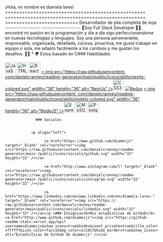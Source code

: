 ¡Hola, mi nombre es diamela lares! ================================================== ================================================== ========================== Desarrollador de pila completa de soja ------------------ -------------------- 🌟Soy Full Stack Developer 👩‍💻, encontré mi pasión en la programación y día a día sigo perfeccionandome en nuevas tecnologías y lenguajes. Soy una persona perseverante, responsable, organizada, detallada, curiosa, proactiva, me gusta trabajar en equipo o sola, me adapto facilmente a los cambios y me gustan los desafios. 🧡🚀 * 🌍 Estoy basado en C### Habilidades 
<p align="left">
 <a href="https://developer.mozilla.org/en-US/docs/Web/JavaScript" target="_blank" rel="noreferrer"><img src="https ://raw.githubusercontent.com/danielcranney/readme-generator/main/public/icons/skills/javascript-colored.svg" width="36" height="36" alt="JavaScript" /></a>
 <a href="https://developer.mozilla.org/en-US/docs/Glossary/HTML5" target="_blank" rel="noreferrer"><img src="https://raw.githubusercontent.com /danielcranney/readme-generator/main/public/icons/skills/html5-colored.svg" width="36" height="36" alt="HTML5" /></a>
 <a href="https:/ /reactjs.org/" target="_blank" rel="noreferrer"><img src="https://raw.githubusercontent.com/danielcranney/readme-generator/main/public/icons/skills/react-colored. svg" width="36" height="36" alt="React" /></a>
 <a href="https://nextjs.org/docs" target="_blank" rel="noreferrer">< img src="https://raw.githubusercontent.
com/danielcranney/readme-generator/main/public/icons/skills/nextjs-colored.svg" width="36" height="36" alt="NextJs" /></a><a href="https://www.w3.org/TR/CSS/#css" target="_blank" rel="noreferrer"><img src="https://raw.githubusercontent.com/danielcranney/ readme-generator/main/public/icons/skills/css3-colored.svg" width="36" height="36" alt="CSS3" /></a>
 <a href="https://redux. js.org/" target="_blank" rel="noreferrer"><img src="https://raw.githubusercontent.com/danielcranney/readme-generator/main/public/icons/skills/redux-colored.svg " ancho="36" altura="36" alt="Redux" /></a>
 <a href="https://nodejs.org/en/" target="_blank" rel="noreferrer">< img src="https://raw.githubusercontent.
com/danielcranney/readme-generator/main/public/icons/skills/nodejs-colored.svg" width="36" height="36" alt="NodeJS" /></a><a href="https://expressjs.com/" target="_blank" rel="noreferrer"><img src="https://raw.githubusercontent.com/danielcranney/readme-generator/main/public/ icons/skills/express-colored.svg" width="36" height="36" alt="Express" /></a>
 <a href="https://www.mysql.com/" target=" _blank" rel="noreferrer"><img src="https://raw.githubusercontent.com/danielcranney/readme-generator/main/public/icons/skills/mysql-colored.svg" width="36" height= "36" alt="MySQL" /></a>
 <a href="https://www.postgresql.org/" target="_blank" rel="noreferrer"><img src="https:// raw.githubusercontent.
com/danielcranney/readme-generator/main/public/icons/skills/postgresql-colored.svg" width="36" height="36" alt="PostgreSQL" /></a></p>
                    
                  ### Sociales
                  
                   
                <p align="left"> 
                          
                      <a href="https://www.github.com/diamecjs" target="_blank" rel="noreferrer"><img src="https://raw.githubusercontent.com/danielcranney/readme-generator/main /public/icons/socials/github.svg" width="32" height="32" /></a>
                          
                      <a href="http://www.instagram.com/l" target="_blank" rel="noreferrer"><img src="https://raw.githubusercontent.com/danielcranney/readme-generator/main /public/icons/socials/instagram.svg" width="32" height="32" /></a>
                          
                      <a href="https://www.linkedin.com/en/www.linkedin.com/en/diamela-lares-" target="_blank" rel="noreferrer"><img src="https:// raw.githubusercontent.com/danielcranney/readme-generator/main/public/icons/socials/linkedin.svg" width="32" height="32" /></a></p >### Insignias<b>Mis estadísticas de GitHub</b><a href="http://www.github.com/diamecjs"><img src="https://github-readme-stats.vercel.app/api?username=diamecjs&show_icons=true&hide=&count_private=true&title_color=0891b2&text_color =ffffff&icon_color=facc15&bg_color=1c1917&hide_border=true&show_icons=true" alt="Estadísticas de GitHub de diamecjs" /></a>
